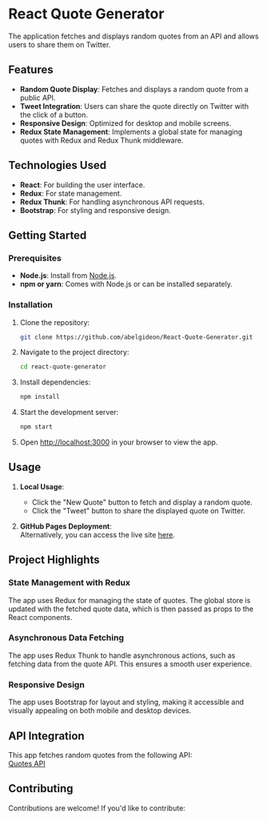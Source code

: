 # React Quote Generator

The application fetches and displays random quotes from an API and allows users to share them on Twitter.

## Features

- **Random Quote Display**: Fetches and displays a random quote from a public API.
- **Tweet Integration**: Users can share the quote directly on Twitter with the click of a button.
- **Responsive Design**: Optimized for desktop and mobile screens.
- **Redux State Management**: Implements a global state for managing quotes with Redux and Redux Thunk middleware.

## Technologies Used

- **React**: For building the user interface.
- **Redux**: For state management.
- **Redux Thunk**: For handling asynchronous API requests.
- **Bootstrap**: For styling and responsive design.

## Getting Started

### Prerequisites

- **Node.js**: Install from [Node.js](https://nodejs.org/).
- **npm or yarn**: Comes with Node.js or can be installed separately.

### Installation

1. Clone the repository:  
   ```bash
   git clone https://github.com/abelgideon/React-Quote-Generator.git
   ```

2. Navigate to the project directory: 
   ```bash 
   cd react-quote-generator
   ```

3. Install dependencies:
   ```bash  
   npm install
   ```

4. Start the development server:
   ```bash  
   npm start
   ```

5. Open [http://localhost:3000](http://localhost:3000) in your browser to view the app.

## Usage

1. **Local Usage**:
   - Click the "New Quote" button to fetch and display a random quote.
   - Click the "Tweet" button to share the displayed quote on Twitter.

2. **GitHub Pages Deployment**:  
   Alternatively, you can access the live site [here](https://abelgideon.github.io/React-Quote-Generator/).


## Project Highlights

### State Management with Redux

The app uses Redux for managing the state of quotes. The global store is updated with the fetched quote data, which is then passed as props to the React components.

### Asynchronous Data Fetching

The app uses Redux Thunk to handle asynchronous actions, such as fetching data from the quote API. This ensures a smooth user experience.

### Responsive Design

The app uses Bootstrap for layout and styling, making it accessible and visually appealing on both mobile and desktop devices.

## API Integration

This app fetches random quotes from the following API:  
[Quotes API](https://quotes-api-self.vercel.app/quote)

## Contributing

Contributions are welcome! If you'd like to contribute:

